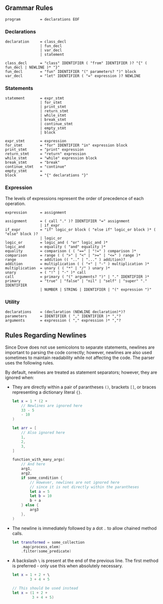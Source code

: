 ## Grammar Rules

```
program         = declarations EOF
```

### Declarations
```
declaration     = class_decl
                | fun_decl
                | var_decl
                | statement

class_decl      = "class" IDENTIFIER ( "from" IDENTIFIER )? "{" ( fun_decl | NEWLINE )* "}"
fun_decl        = "fun" IDENTIFIER "(" parameters? ")" block
var_decl        = "let" IDENTIFIER ( "=" expression )? NEWLINE
```

### Statements
```
statement       = expr_stmt
                | for_stmt
                | print_stmt
                | return_stmt
                | while_stmt
                | break_stmt
                | continue_stmt
                | empty_stmt
                | block

expr_stmt       = expression
for_stmt        = "for" IDENTIFIER "in" expression block
print_stmt      = "print" expression
return_stmt     = "return" expression
while_stmt      = "while" expression block
break_stmt      = "break"
continue_stmt   = "continue"
empty_stmt      = 
block           = "{" declarations "}"
```

### Expression
The levels of expressions represent the order of precedence of each operation.
```
expression      = assignment

assignment      = ( call "." )? IDENTIFIER "=" assignment
                | if_expr
if_expr         = "if" logic_or block ( "else if" logic_or block )* ( "else" block )?
                | logic_or
logic_or        = logic_and ( "or" logic_and )*
logic_and       = equality ( "and" equality )*
equality        = comparison ( ( "==" | "!=" ) comparison )*
comparison      = range ( ( ">" | "<" | ">=" | "<=" ) range )*
range           = addition (( ".." | "..." ) addition)?
addition        = multiplication ( ( "+" | "-" ) multiplication )*
multiplication  = unary ( ( "*" | "/" ) unary )*
unary           = ( "!" | "-" )* call
call            = primary ( "(" arguments? ")" | "." IDENTIFIER )*
primary         = "true" | "false" | "nil" | "self" | "super" "." IDENTIFIER
                | NUMBER | STRING | IDENTIFIER | "(" expression ")"
```

### Utility
```
declarations    = (declaration (NEWLINE declaration)*)?
parameters      = IDENTIFIER ( "," IDENTIFIER )* ","?
arguments       = expression ( "," expression )* ","?
```

## Rules Regarding Newlines
Since Dove does not use semicolons to separate statements, newlines are important to parsing the code correctly; however, newlines are also used sometimes to maintain readability while not affecting the code. The parser uses the following rules.

By default, newlines are treated as statement separators; however, they are ignored when:
- They are directly within a pair of parantheses `()`, brackets `[]`, or braces representing a dictionary literal `{}`.
    ```swift
    let x = 1 * (2 +
        // Newlines are ignored here
        33 - 5
        - 10
    )

    let arr = [
        // Also ignored here
        1,
        2,
        3,
    ]

    function_with_many_args(
        // And here
        arg1,
        arg2,
        if some_condition {
            // However, newlines are not ignored here
            // since it is not directly within the parantheses
            let a = 5
            let b = 10
            b + a
        } else {
            arg3
        },
    )
    ```

- The newline is immediately followed by a dot `.` to allow chained method calls.
    ```swift
    let transformed = some_collection
        .map(process_elem)
        .filter(some_predicate)
    ```

- A backslash `\` is present at the end of the previous line. The first method is preferred - only use this when absolutely necessary.
    ```swift
    let x = 1 + 2 + \
            3 + 4 + 5

    // This should be used instead
    let x = (1 + 2 +
             3 + 4 + 5)
    ```
